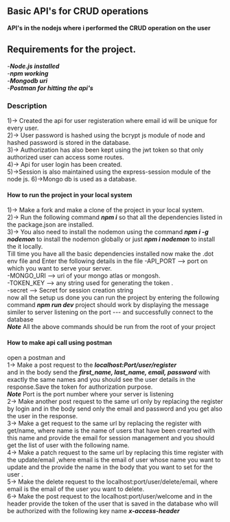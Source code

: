 ## Basic API's for CRUD operations
**API's in the nodejs where i performed the CRUD operation on the user**
## Requirements for the project. 
-***Node.js installed***  
-***npm working***  
-***Mongodb uri***  
-***Postman for hitting the api's***  
### Description
1)-> Created the api for user registeration where email id will be unique for every user.  
2)-> User password is hashed using the bcrypt js module of node and hashed password is stored in the database.   
3)-> Authorization has also been kept using the jwt token so that only authorized user can access some routes.   
4)-> Api for user login has been created.  
5)->Session is also maintained using the express-session module of the node js.
6)->Mongo db is used as a database.   
#### How to run the project in your local system  
1)-> Make a fork and make a clone of the project in your local system.  
2)-> Run the following command ***npm i*** so that all the dependencies listed in the package.json are installed.  
3)-> You also need to install the nodemon using the command ***npm i -g nodemon*** to install the nodemon globally or just ***npm i nodemon*** to install the it locally.  
Till time you have all the basic dependencies installed now make the .dot env file and Enter the following details in the file 
-API_PORT --> port on which you want to serve your server.  
-MONGO_URI --> uri of your mongo atlas or mongosh.  
-TOKEN_KEY --> any string used for generating the token .  
-secret --> Secret for session creation string  
now all the setup us done you can run the project by entering the following command   ***npm run dev*** project should work by displaying the message similer to server   listening on the port --- and successfully connect to the database  
***Note*** All the above commands should be run from the root of your project  
#### How to make api call using postman 
open a postman and  
1-> Make a post request to the ***localhost:Port/user/register***  
and in the body send the ***first_name, last_name, email, password*** with exactly the same names and you should see the user details in the response.Save the token for authorization purpose.  
***Note*** Port is the port number where your server is listening  
2-> Make another post request to the same url only by replacing the register by login and in the body send only the email and password and you get also the user in the response.  
3-> Make a get request to the same url by replacing the register with get/name, where name is the name of users that have been crearted with this name and provide the email for session management and you should get the list of user with the following name.  
4-> Make a patch request to the same url by replacing this time register with the update/email ,where email is the email of user whose name you want to update and the provide the name in the body that you want to set for the user .   
5-> Make the delete request to the localhost:port/user/delete/email, where email is the email of the user you want to delete.  
6-> Make the post request to the localhost:port/user/welcome and in the header provide the token of the user that is saved in the database who will be authorized with the following key name ***x-access-header***  